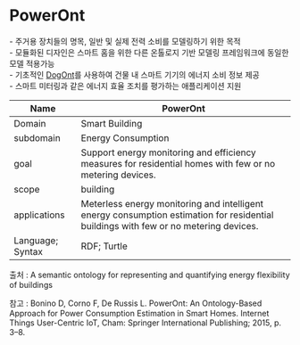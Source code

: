 # PowerOnt

&#45; 주거용 장치들의 명목, 일반 및 실제 전력 소비를 모델링하기 위한 목적<br/>
&#45; 모듈화된 디자인은 스마트 홈을 위한 다른 온톨로지 기반 모델링 프레임워크에 동일한 모델 적용가능<br/>
&#45; 기초적인 [DogOnt](DogOnt.md)를 사용하여 건물 내 스마트 기기의 에너지 소비 정보 제공 <br/>
&#45; 스마트 미터링과 같은 에너지 효율 조치를 평가하는 애플리케이션 지원

| Name             | PowerOnt                                                                                                 |
| ---------------- | -------------------------------------------------------------------------------------------------------- |
| Domain           | Smart Building                                                                                           |
| subdomain        | Energy Consumption                                                                                       |
| goal             | Support energy monitoring and efficiency measures for residential homes with few or no metering devices. |
| scope            | building                                                                                                 |
| applications     | Meterless energy monitoring and intelligent energy consumption estimation for residential buildings with few or no metering devices.                                                                                                         |
| Language; Syntax | RDF; Turtle                                                                                                         |

출처 :  A semantic ontology for representing and quantifying energy flexibility of buildings

참고 : Bonino D, Corno F, De Russis L. PowerOnt: An Ontology-Based Approach for Power Consumption Estimation in Smart Homes. Internet Things User-Centric IoT, Cham: Springer International Publishing; 2015, p. 3–8.
